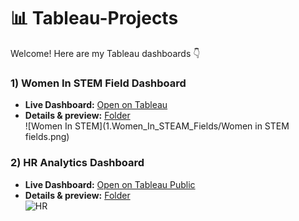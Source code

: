 # 📊 Tableau-Projects

Welcome! Here are my Tableau dashboards 👇

### 1) Women In STEM Field Dashboard
- **Live Dashboard:** [Open on Tableau](https://github.com/Jayeshsoni6010/Tableau-Projects/blob/eb86ffaf06eb7ba5be9e0d8c4493da639449aad1/1.Women_In_STEAM_Fields/Tableau%20Project-1.twbx)
- **Details & preview:** [Folder](1.Women_In_STEAM_Fields/README.md)  
  ![Women In STEM](1.Women_In_STEAM_Fields/Women in STEM fields.png)


### 2) HR Analytics Dashboard
- **Live Dashboard:** [Open on Tableau Public](PASTE_YOUR_HR_TABLEAU_LINK_HERE)
- **Details & preview:** [Folder](Tableau/HR_Analytics_Dashboard/README.md)  
  ![HR](Tableau/HR_Analytics_Dashboard/hr_dashboard.png)
